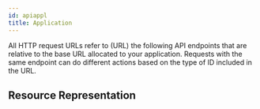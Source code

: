 ```yaml
---
id: apiappl
title: Application
---
```


All HTTP request URLs refer to (URL) the following API endpoints that are relative to the base URL allocated to your application.
Requests with the same endpoint can do different actions based on the type of ID included in the URL.

## Resource Representation ##

